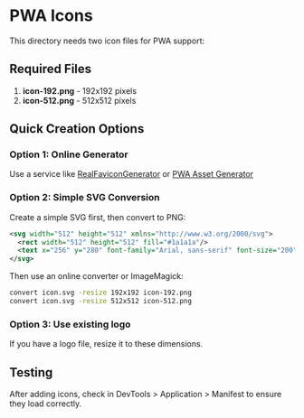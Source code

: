 # PWA Icons

This directory needs two icon files for PWA support:

## Required Files

1. **icon-192.png** - 192x192 pixels
2. **icon-512.png** - 512x512 pixels

## Quick Creation Options

### Option 1: Online Generator
Use a service like [RealFaviconGenerator](https://realfavicongenerator.net/) or [PWA Asset Generator](https://www.pwabuilder.com/imageGenerator)

### Option 2: Simple SVG Conversion
Create a simple SVG first, then convert to PNG:

```svg
<svg width="512" height="512" xmlns="http://www.w3.org/2000/svg">
  <rect width="512" height="512" fill="#1a1a1a"/>
  <text x="256" y="280" font-family="Arial, sans-serif" font-size="200" fill="#fff" text-anchor="middle" font-weight="bold">5MF</text>
</svg>
```

Then use an online converter or ImageMagick:
```bash
convert icon.svg -resize 192x192 icon-192.png
convert icon.svg -resize 512x512 icon-512.png
```

### Option 3: Use existing logo
If you have a logo file, resize it to these dimensions.

## Testing

After adding icons, check in DevTools > Application > Manifest to ensure they load correctly.

